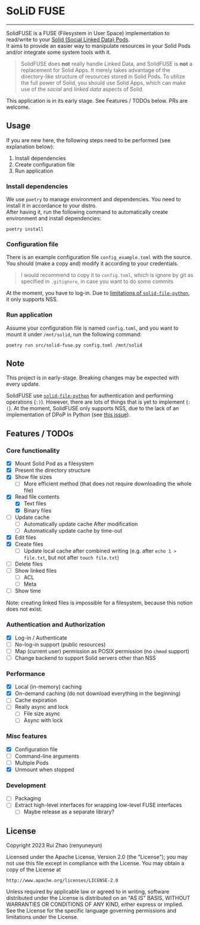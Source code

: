 # SoLiD FUSE
- - - - - -

SolidFUSE is a FUSE (Filesystem in User Space) implementation to read/write to your [Solid (Social Linked Data) Pods](https://solidproject.org/).  
It aims to provide an easier way to manipulate resources in your Solid Pods and/or integrate some system tools with it.

> SolidFUSE does **not** really handle Linked Data, and SolidFUSE is **not** a replacement for Solid Apps. It merely takes advantage of the directory-like structure of resources stored in Solid Pods. To utilize the full power of Solid, you should use Solid Apps, which can make use of the *social* and *linked data* aspects of Solid.

This application is in its early stage. See Features / TODOs below. PRs are welcome.

## Usage

If you are new here, the following steps need to be performed (see explanation below):

1. Install dependencies
2. Create configuration file
3. Run application

### Install dependencies

We use `poetry` to manage environment and dependencies. You need to install it in accordance to your distro.  
After having it, run the following command to automatically create environment and install dependencies:

```
poetry install
```

### Configuration file

There is an example configuration file `config_example.toml` with the source. You should (make a copy and) modify it according to your credentials.

> I would recommend to copy it to `config.toml`, which is ignore by git as specified in `.gitignore`, in case you want to do some commits

At the moment, you have to log-in. Due to [limitations of `solid-file-python`](https://github.com/twonote/solid-file-python/pull/33), it only supports NSS.

### Run application

Assume your configuration file is named `config.toml`, and you want to mount it under `/mnt/solid`, run the following command:

```
poetry run src/solid-fuse.py config.toml /mnt/solid
```

## Note

This project is in early-stage. Breaking changes may be expected with every update.

SolidFUSE use [`solid-file-python`](https://github.com/twonote/solid-file-python) for authentication and performing operations (`:)`). However, there are lots of things that is yet to implement (`:(`). At the moment, SolidFUSE only supports NSS, due to the lack of an implementation of DPoP in Python (see [this issue](https://github.com/twonote/solid-file-python/pull/33)).

## Features / TODOs

### Core functionality

- [x] Mount Solid Pod as a filesystem
- [x] Present the directory structure
- [x] Show file sizes
    - [ ] More efficient method (that does not require downloading the whole file)
- [x] Read file contents
    - [x] Text files
    - [x] Binary files
- [ ] Update cache
    - [ ] Automatically update cache After modification
    - [ ] Automatically update cache by time-out
- [x] Edit files
- [x] Create files
    - [ ] Update local cache after combined writing (e.g. after `echo 1 > file.txt`, but not after `touch file.txt`)
- [ ] Delete files
- [ ] Show linked files
    - [ ] ACL
    - [ ] Meta
- [ ] Show time

Note: creating linked files is impossible for a filesystem, because this notion does not exist.

### Authentication and Authorization

- [x] Log-in / Authenticate
- [ ] No-log-in support (public resources)
- [ ] Map (current user) permission as POSIX permission (no `chmod` support)
- [ ] Change backend to support Solid servers other than NSS

### Performance

- [x] Local (in-memory) caching
- [x] On-demand caching (do not download everything in the beginning)
- [ ] Cache expiration
- [ ] Really async and lock
    - [ ] File size async
    - [ ] Async with lock

### Misc features

- [x] Configuration file
- [ ] Command-line arguments
- [ ] Multiple Pods
- [x] Unmount when stopped

### Development

- [ ] Packaging
- [ ] Extract high-level interfaces for wrapping low-level FUSE interfaces
    - [ ] Maybe release as a separate library?

## License

Copyright 2023 Rui Zhao (renyuneyun)

Licensed under the Apache License, Version 2.0 (the "License");
you may not use this file except in compliance with the License.
You may obtain a copy of the License at

    http://www.apache.org/licenses/LICENSE-2.0

Unless required by applicable law or agreed to in writing, software
distributed under the License is distributed on an "AS IS" BASIS,
WITHOUT WARRANTIES OR CONDITIONS OF ANY KIND, either express or implied.
See the License for the specific language governing permissions and
limitations under the License.
